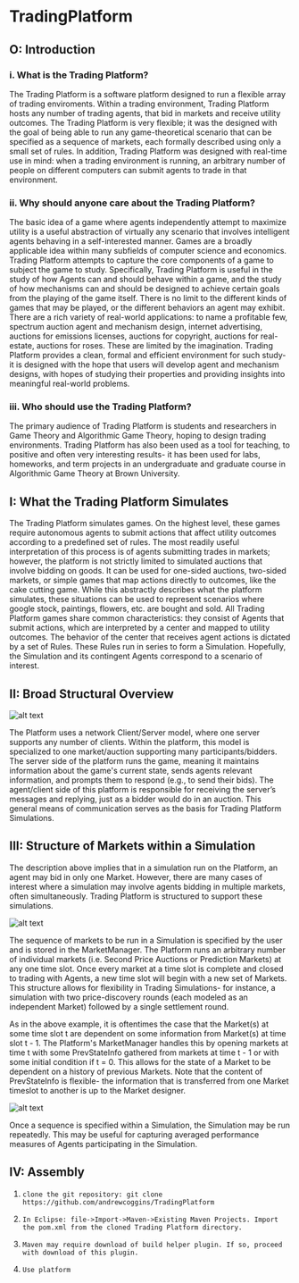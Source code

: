 # TradingPlatform

O: Introduction
---------------

### i. What is the Trading Platform? 

The Trading Platform is a software platform designed to run a flexible array of trading enviroments. Within a trading environment, Trading Platform hosts any number of trading agents, that bid in markets and receive utility outcomes. The Trading Platform is very flexible; it was the designed with the goal of being able to run any game-theoretical scenario that can be specified as a sequence of markets, each formally described using only a small set of rules. In addition, Trading Platform was designed with real-time use in mind: when a trading environment is running, an arbitrary number of people on different computers can submit agents to trade in that environment. 

### ii. Why should anyone care about the Trading Platform? 

The basic idea of a game where agents independently attempt to maximize utility is a useful abstraction of virtually any scenario that involves intelligent agents behaving in a self-interested manner. Games are a broadly applicable idea within many subfields of computer science and economics.  
Trading Platform attempts to capture the core components of a game to subject the game to study. Specifically, Trading Platform is useful in the study of how Agents can and should behave within a game, and the study of how mechanisms can and should be designed to achieve certain goals from the playing of the game itself. There is no limit to the different kinds of games that may be played, or the different behaviors an agent may exhibit. There are a rich variety of real-world applications: to name a profitable few, spectrum auction agent and mechanism design, internet advertising, auctions for emissions licenses, auctions for copyright, auctions for real-estate, auctions for roses. These are limited by the imagination. 
Trading Platform provides a clean, formal and efficient environment for such study- it is designed with the hope that users will develop agent and mechanism designs, with hopes of studying their properties and providing insights into meaningful real-world problems. 


### iii. Who should use the Trading Platform? 

The primary audience of Trading Platform is students and researchers in Game Theory and Algorithmic Game Theory, hoping to design trading environments. Trading Platform has also been used as a tool for teaching, to positive and often very interesting results- it has been used for labs, homeworks, and term projects in an undergraduate and graduate course in Algorithmic Game Theory at Brown University. 

I: What the Trading Platform Simulates
--------------------------------------

The Trading Platform simulates games. On the highest level, these games require autonomous agents to submit actions that affect utility outcomes according to a predefined set of rules. The most readily useful interpretation of this process is of agents submitting trades in markets; however, the platform is not strictly limited to simulated auctions that involve bidding on goods. It can be used for one-sided auctions, two-sided markets, or simple games that map actions directly to outcomes, like the cake cutting game. While this abstractly describes what the platform simulates, these situations can be used to represent scenarios where google stock, paintings, flowers, etc. are bought and sold. 
All Trading Platform games share common characteristics: they consist of Agents that submit actions, which are interpreted by a center and mapped to utility outcomes. The behavior of the center that receives agent actions is dictated by a set of Rules. These Rules run in series to form a Simulation. 
Hopefully, the Simulation and its contingent Agents correspond to a scenario of interest. 

II: Broad Structural Overview
-----------------------------

![alt text](https://github.com/andrewcoggins/TradingPlatform/blob/master/images/platform_overview.jpg "Trading Platform Overview")

The Platform uses a network Client/Server model, where one server supports any number of clients. Within the platform, this model is specialized to one market/auction supporting many participants/bidders. The server side of the platform runs the game, meaning it maintains information about the game's current state, sends agents relevant information, and prompts them to respond (e.g., to send their bids). The agent/client side of this platform is responsible for receiving the server’s messages and replying, just as a bidder would do in an auction. This general means of communication serves as the basis for Trading Platform Simulations. 

III: Structure of Markets within a Simulation
---------------------------------------------

The description above implies that in a simulation run on the Platform, an agent may bid in only one Market. However, there are many cases of interest where a simulation may involve agents bidding in multiple markets, often simultaneously. Trading Platform is structured to support these simulations. 

![alt text](https://github.com/andrewcoggins/TradingPlatform/blob/master/images/SingleSimulation.jpg "Trading Platform Simulation")

The sequence of markets to be run in a Simulation is specified by the user and is stored in the MarketManager. The Platform runs an arbitrary number of individual markets (i.e. Second Price Auctions or Prediction Markets) at any one time slot. Once every market at a time slot is complete and closed to trading with Agents, a new time slot will begin with a new set of Markets. This structure allows for flexibility in Trading Simulations- for instance, a simulation with two price-discovery rounds (each modeled as an independent Market) followed by a single settlement round. 

As in the above example, it is oftentimes the case that the Market(s) at some time slot t are dependent on some information from Market(s) at time slot t - 1. The Platform's MarketManager handles this by opening markets at time t with some PrevStateInfo gathered from markets at time t - 1 or with some initial condition if t = 0. This allows for the state of a Market to be dependent on a history of previous Markets. Note that the content of PrevStateInfo is flexible- the information that is transferred from one Market timeslot to another is up to the Market designer. 

![alt text](https://github.com/andrewcoggins/TradingPlatform/blob/master/images/simulation.jpg "Multiple Simulations")

Once a sequence is specified within a Simulation, the Simulation may be run repeatedly. This may be useful for capturing averaged performance measures of Agents participating in the Simulation. 



IV: Assembly
------------

1.     clone the git repository: git clone https://github.com/andrewcoggins/TradingPlatform
2.     In Eclipse: file->Import->Maven->Existing Maven Projects. Import the pom.xml from the cloned Trading Platform directory. 
3. 	   Maven may require download of build helper plugin. If so, proceed with download of this plugin.
3.     Use platform

